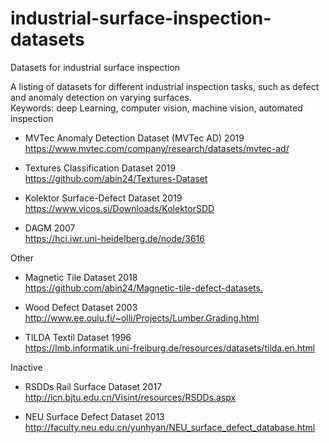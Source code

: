 # industrial-surface-inspection-datasets
Datasets for industrial surface inspection

A listing of datasets for different industrial inspection tasks, such as defect and anomaly detection on varying surfaces.<br/>
Keywords: deep Learning, computer vision, machine vision, automated inspection

* MVTec Anomaly Detection Dataset (MVTec AD) 2019<br />
https://www.mvtec.com/company/research/datasets/mvtec-ad/

* Textures Classification Dataset 2019<br />
https://github.com/abin24/Textures-Dataset

* Kolektor Surface-Defect Dataset 2019<br />
https://www.vicos.si/Downloads/KolektorSDD

* DAGM 2007<br />
https://hci.iwr.uni-heidelberg.de/node/3616


Other 


* Magnetic Tile Dataset 2018<br />
<https://github.com/abin24/Magnetic-tile-defect-datasets.>

* Wood Defect Dataset 2003<br />
http://www.ee.oulu.fi/~olli/Projects/Lumber.Grading.html

* TILDA Textil Dataset 1996<br />
https://lmb.informatik.uni-freiburg.de/resources/datasets/tilda.en.html


Inactive


* RSDDs Rail Surface Dataset 2017<br />
http://icn.bjtu.edu.cn/Visint/resources/RSDDs.aspx

* NEU Surface Defect Dataset 2013<br />
http://faculty.neu.edu.cn/yunhyan/NEU_surface_defect_database.html

